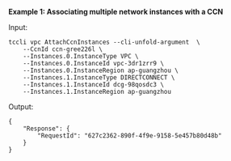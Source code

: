 **Example 1: Associating multiple network instances with a CCN**



Input: 

```
tccli vpc AttachCcnInstances --cli-unfold-argument  \
    --CcnId ccn-gree226l \
    --Instances.0.InstanceType VPC \
    --Instances.0.InstanceId vpc-3dr1zrr9 \
    --Instances.0.InstanceRegion ap-guangzhou \
    --Instances.1.InstanceType DIRECTCONNECT \
    --Instances.1.InstanceId dcg-98qosdc3 \
    --Instances.1.InstanceRegion ap-guangzhou
```

Output: 
```
{
    "Response": {
        "RequestId": "627c2362-890f-4f9e-9158-5e457b80d48b"
    }
}
```


